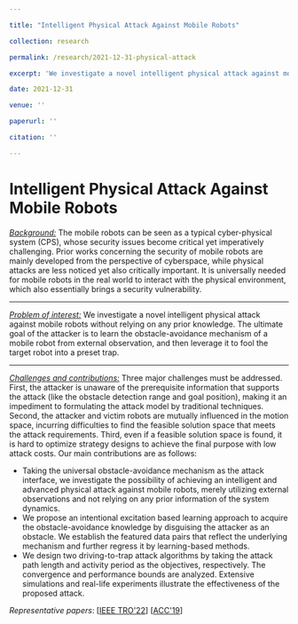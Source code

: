 ```yaml
---

title: "Intelligent Physical Attack Against Mobile Robots"

collection: research

permalink: /research/2021-12-31-physical-attack

excerpt: 'We investigate a novel intelligent physical attack against mobile robots without relying on any prior knowledge. The ultimate goal of the attacker is to learn the obstacle-avoidance mechanism of a mobile robot from external observation, and then leverage it to fool the target robot into a preset trap.'

date: 2021-12-31

venue: ''

paperurl: ''

citation: ''

---
```


# **Intelligent Physical Attack Against Mobile Robots**

*<u>Background:</u>* The mobile robots can be seen as a typical cyber-physical system (CPS), whose security issues become critical yet imperatively challenging. Prior works concerning the security of mobile robots are mainly developed from the perspective of cyberspace, while physical attacks are less noticed yet also critically important. It is universally needed for mobile robots in the real world to interact with the physical environment, which also essentially brings a security vulnerability. 

------

*<u>Problem of interest:</u>* We investigate a novel intelligent physical attack against mobile robots without relying on any prior knowledge. The ultimate goal of the attacker is to learn the obstacle-avoidance mechanism of a mobile robot from external observation, and then leverage it to fool the target robot into a preset trap.

------

*<u>Challenges and contributions:</u>* Three major challenges must be addressed. First, the attacker is unaware of the prerequisite information that supports the attack (like the obstacle detection range and goal position), making it an impediment to formulating the attack model by traditional techniques. Second, the attacker and victim robots are mutually influenced in the motion space, incurring difficulties to find the feasible solution space that meets the attack requirements. Third, even if a feasible solution space is found, it is hard to optimize strategy designs to achieve the final purpose with low attack costs. Our main contributions are as follows: 

- Taking the universal obstacle-avoidance mechanism as the attack interface, we investigate the possibility of achieving an intelligent and advanced physical attack against mobile robots, merely utilizing external observations and not relying on any prior information of the system dynamics.
- We propose an intentional excitation based learning approach to acquire the obstacle-avoidance knowledge by disguising the attacker as an obstacle. We establish the featured data pairs that reflect the underlying mechanism and further regress it by learning-based methods.
- We design two driving-to-trap attack algorithms by taking the attack path length and activity period as the objectives, respectively. The convergence and performance bounds are analyzed. Extensive simulations and real-life experiments illustrate the effectiveness of the proposed attack.

*Representative papers*:	[[IEEE TRO'22](https://arxiv.org/abs/1910.06461)]	[[ACC'19](https://ieeexplore.ieee.org/document/8814377)] 
